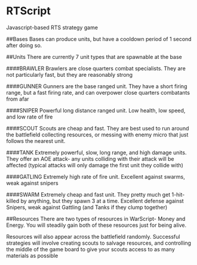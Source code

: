 # RTScript
Javascript-based RTS strategy game

##Bases
Bases can produce units, but have a cooldown period of 1 second after doing so.

##Units
There are currently 7 unit types that are spawnable at the base

####BRAWLER
Brawlers are close quarters combat specialists.  They are not particularly fast, but they are reasonably strong

####GUNNER
Gunners are the base ranged unit.  They have a short firing range, but a fast firing rate, and can overpower close quarters combatants from afar

####SNIPER
Powerful long distance ranged unit.  Low health, low speed, and low rate of fire

####SCOUT
Scouts are cheap and fast.  They are best used to run around the battlefield collecting resources, or messing with enemy micro that just follows the nearest unit.

####TANK
Extremely powerful, slow, long range, and high damage units.  They offer an AOE attack- any units colliding with their attack will be affected (typical attacks will only damage the first unit they collide with)

####GATLING
Extremely high rate of fire unit.  Excellent against swarms, weak against snipers

####SWARM
Extremely cheap and fast unit.  They pretty much get 1-hit-killed by anything, but they spawn 3 at a time.  Excellent defense against Snipers, weak against Gattling (and Tanks if they clump together)

##Resources
There are two types of resources in WarScript- Money and Energy.  You will steadily gain both of these resources just for being alive.

Resources will also appear across the battlefield randomly.  Successful strategies will involve creating scouts to salvage resources, and controlling the middle of the game board to give your scouts access to as many materials as possible
